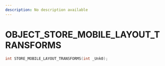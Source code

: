 ```yaml
---
description: No description available 
---
```


# OBJECT\_STORE_MOBILE_LAYOUT_TRANSFORMS

```cpp
int STORE_MOBILE_LAYOUT_TRANSFORMS(int _Unk0);
```